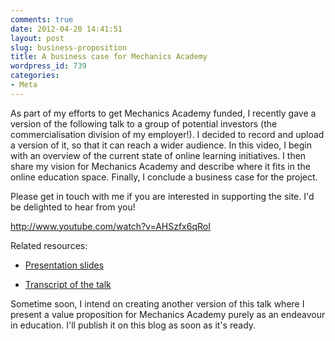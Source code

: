 ```yaml
---
comments: true
date: 2012-04-20 14:41:51
layout: post
slug: business-proposition
title: A business case for Mechanics Academy
wordpress_id: 739
categories:
- Meta
---
```


As part of my efforts to get Mechanics Academy funded, I recently gave a version of the following talk to a group of potential investors (the commercialisation division of my employer!). I decided to record and upload a version of it, so that it can reach a wider audience. In this video, I begin with an overview of the current state of online learning initiatives. I then share my vision for Mechanics Academy and describe where it fits in the online education space. Finally, I conclude a business case for the project.

Please get in touch with me if you are interested in supporting the site. I'd be delighted to hear from you!

http://www.youtube.com/watch?v=AHSzfx6qRoI



Related resources:





  
  * [Presentation slides](http://mechanicsacademy.org/meta/presentations/business-talk-2012/Business%20Talk%202012.pdf)

  
  * [Transcript of the talk](http://mechanicsacademy.org/meta/presentations/business-talk-2012/Business%20Talk%202012.rtf)



Sometime soon, I intend on creating another version of this talk where I present a value proposition for Mechanics Academy purely as an endeavour in education. I'll publish it on this blog as soon as it's ready.
